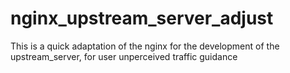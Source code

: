 # nginx_upstream_server_adjust
This is a quick adaptation of the nginx for the development of the upstream_server, for user unperceived traffic guidance
